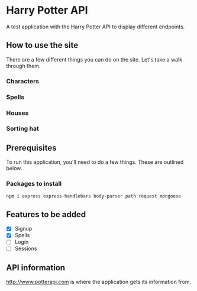 # Harry Potter API

A test application with the Harry Potter API to display different endpoints. 

## How to use the site

There are a few different things you can do on the site. Let's take a walk through them.

### Characters

### Spells

### Houses

### Sorting hat

## Prerequisites

To run this application, you'll need to do a few things. These are outlined below.

### Packages to install

```bash
npm i express express-handlebars body-parser path request mongoose
```

## Features to be added

- [x] Signup
- [x] Spells
- [ ] Login
- [ ] Sessions

## API information

<http://www.potterapi.com> is where the application gets its information from.